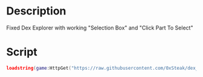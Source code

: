 # Description
Fixed Dex Explorer with working "Selection Box" and "Click Part To Select"
# Script
```lua
loadstring(game:HttpGet("https://raw.githubusercontent.com/0xSteak/dex_fix/refs/heads/main/dex.lua"))()
```
